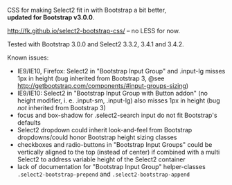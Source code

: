 CSS for making Select2 fit in with Bootstrap a bit better,  
**updated for Bootstrap v3.0.0**.

http://fk.github.io/select2-bootstrap-css/ – no LESS for now.

Tested with Bootstrap 3.0.0 and Select2 3.3.2, 3.4.1 and 3.4.2.

Known issues:

 * IE9/IE10, Firefox: Select2 in "Bootstrap Input Group" and .input-lg misses 1px in height (bug inherited from Bootstrap 3, @see http://getbootstrap.com/components/#input-groups-sizing)
 * IE9/IE10: Select2 in "Bootstrap Input Group with Button addon" (no height modifier, i. e. .input-sm, .input-lg) also misses 1px in height (bug _not_ inherited from Bootstrap 3)
 * focus and box-shadow for .select2-search input do not fit Bootstrap's defaults
 * Select2 dropdown could inherit look-and-feel from Bootstrap dropdowns/could honor Bootstrap height sizing classes
 * checkboxes and radio-buttons in "Bootstrap Input Groups" could be vertically aligned to the top (instead of center) if combined with a multi Select2 to address variable height of the Select2 container
 * lack of documentation for "Bootstrap Input Group" helper-classes `.select2-bootstrap-prepend` and `.select2-bootstrap-append`